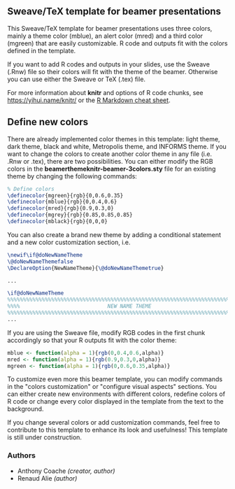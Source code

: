 ## Sweave/TeX template for beamer presentations


This Sweave/TeX template for beamer presentations uses three colors, mainly a theme color (mblue), an alert color (mred) and a third color (mgreen) that are easily customizable. R code and outputs fit with the colors defined in the template.
    
If you want to add R codes and outputs in your slides, use the Sweave (.Rnw) file so their colors will fit with the theme of the beamer. Otherwise you can use either the Sweave or TeX (.tex) file.

For more information about **knitr** and options of R code chunks, see https://yihui.name/knitr/ or the [R Markdown cheat sheet](https://www.rstudio.com/wp-content/uploads/2015/02/rmarkdown-cheatsheet.pdf). 

## Define new colors


There are already implemented color themes in this template: light theme, dark theme, black and white, Metropolis theme, and INFORMS theme. If you want to change the colors to create another color theme in any file (i.e. .Rnw or .tex), there are two possibilities. You can either modify the RGB colors in the **beamerthemeknitr-beamer-3colors.sty** file for an existing theme by changing the following commands:

```tex
% Define colors
\definecolor{mgreen}{rgb}{0,0.6,0.35}
\definecolor{mblue}{rgb}{0,0.4,0.6}
\definecolor{mred}{rgb}{0.9,0.3,0}
\definecolor{mgrey}{rgb}{0.85,0.85,0.85}
\definecolor{mblack}{rgb}{0,0,0}
```

You can also create a brand new theme by adding a conditional statement and a new color customization section, i.e.

```tex
\newif\if@doNewNameTheme
\@doNewNameThemefalse
\DeclareOption{NewNameTheme}{\@doNewNameThemetrue}

...

\if@doNewNameTheme
%%%%%%%%%%%%%%%%%%%%%%%%%%%%%%%%%%%%%%%%%%%%%%%%%%%%%%%%%%%%%%%%%%%%%%%%%%%%%%%%
%%%%                            NEW NAME THEME
%%%%%%%%%%%%%%%%%%%%%%%%%%%%%%%%%%%%%%%%%%%%%%%%%%%%%%%%%%%%%%%%%%%%%%%%%%%%%%%%
...
```


If you are using the Sweave file, modify RGB codes in the first chunk accordingly so that your R outputs fit with the color theme:

```r
mblue <- function(alpha = 1){rgb(0,0.4,0.6,alpha)}
mred <- function(alpha = 1){rgb(0.9,0.3,0,alpha)}
mgreen <- function(alpha = 1){rgb(0,0.6,0.35,alpha)}
```

To customize even more this beamer template, you can modify commands in the "colors customization" or "configure visual aspects" sections. You can either create new environments with different colors, redefine colors of R code or change every color displayed in the template from the text to the background.


If you change several colors or add customization commands, feel free to contribute to this template to enhance its look and usefulness! This template is still under construction.


### Authors


- Anthony Coache *(creator, author)*
- Renaud Alie *(author)*
